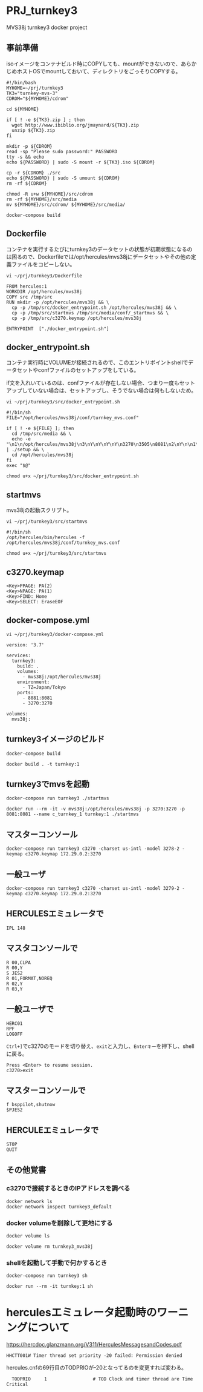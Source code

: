 # PRJ_turnkey3
MVS38j turnkey3 docker project

## 事前準備
isoイメージをコンテナビルド時にCOPYしても、mountができないので、あらかじめホストOSでmountしておいて、ディレクトリをごっそりCOPYする。
```
#!/bin/bash
MYHOME=~/prj/turnkey3
TK3="turnkey-mvs-3"
CDROM="${MYHOME}/cdrom"

cd ${MYHOME}

if [ ! -e ${TK3}.zip ] ; then
  wget http://www.ibiblio.org/jmaynard/${TK3}.zip
  unzip ${TK3}.zip
fi

mkdir -p ${CDROM}
read -sp "Please sudo password:" PASSWORD
tty -s && echo
echo ${PASSWORD} | sudo -S mount -r ${TK3}.iso ${CDROM}

cp -r ${CDROM} ./src
echo ${PASSWORD} | sudo -S umount ${CDROM}
rm -rf ${CDROM}

chmod -R u+w ${MYHOME}/src/cdrom
rm -rf ${MYHOME}/src/media
mv ${MYHOME}/src/cdrom/ ${MYHOME}/src/media/

docker-compose build
```

## Dockerfile
コンテナを実行するたびにturnkey3のデータセットの状態が初期状態になるのは困るので、Dockerfileでは/opt/hercules/mvs38jにデータセットやその他の定義ファイルをコピーしない。
```
vi ~/prj/turnkey3/Dockerfile
```
```
FROM hercules:1
WORKDIR /opt/hercules/mvs38j
COPY src /tmp/src
RUN mkdir -p /opt/hercules/mvs38j && \
  cp -p /tmp/src/docker_entrypoint.sh /opt/hercules/mvs38j && \
  cp -p /tmp/src/startmvs /tmp/src/media/conf/_startmvs && \
  cp -p /tmp/src/c3270.keymap /opt/hercules/mvs38j

ENTRYPOINT  ["./docker_entrypoint.sh"]
```

## docker_entrypoint.sh
コンテナ実行時にVOLUMEが接続されるので、このエントリポイントshellでデータセットやconfファイルのセットアップをしている。

if文を入れいているのは、confファイルが存在しない場合、つまり一度もセットアップしていない場合は、セットアップし、そうでない場合は何もしないため。
```
vi ~/prj/turnkey3/src/docker_entrypoint.sh
```
```
#!/bin/sh
FILE="/opt/hercules/mvs38j/conf/turnkey_mvs.conf"

if [ ! -e ${FILE} ]; then
  cd /tmp/src/media && \
  echo -e "\n1\n/opt/hercules/mvs38j\n3\nY\nY\nY\nY\n3270\n3505\n8081\n2\nY\n\n1\n1\n32\nY\n\nSECRET\n\n\n" | ./setup && \
  cd /opt/hercules/mvs38j
fi
exec "$@"
```
```
chmod u+x ~/prj/turnkey3/src/docker_entrypoint.sh
```

## startmvs
mvs38jの起動スクリプト。
```
vi ~/prj/turnkey3/src/startmvs
```
```
#!/bin/sh
/opt/hercules/bin/hercules -f /opt/hercules/mvs38j/conf/turnkey_mvs.conf
```
```
chmod u+x ~/prj/turnkey3/src/startmvs
```

## c3270.keymap

```~/prj/turnkey3/src/c3270.keymap
<Key>PPAGE: PA(2)
<Key>NPAGE: PA(1)
<Key>FIND: Home
<Key>SELECT: EraseEOF
```

## docker-compose.yml
```
vi ~/prj/turnkey3/docker-compose.yml
```
```
version: '3.7'

services:
  turnkey3:
    build: .
    volumes:
      - mvs38j:/opt/hercules/mvs38j
    environment:
      - TZ=Japan/Tokyo
    ports:
      - 8081:8081
      - 3270:3270

volumes:
  mvs38j:
```

## turnkey3イメージのビルド
```
docker-compose build
```
```
docker build . -t turnkey:1
```

## turnkey3でmvsを起動
```
docker-compose run turnkey3 ./startmvs
```
```
docker run --rm -it -v mvs38j:/opt/hercules/mvs38j -p 3270:3270 -p 8081:8081 --name c_turnkey_1 turnkey:1 ./startmvs
```

## マスターコンソール
```
docker-compose run turnkey3 c3270 -charset us-intl -model 3278-2 -keymap c3270.keymap 172.29.0.2:3270
```
## 一般ユーザ

```
docker-compose run turnkey3 c3270 -charset us-intl -model 3279-2 -keymap c3270.keymap 172.29.0.2:3270
```

## HERCULESエミュレータで
```
IPL 148
```

## マスタコンソールで
```
R 00,CLPA
R 00,Y
S JES2
R 01,FORMAT,NOREQ
R 02,Y
R 03,Y
```

## 一般ユーザで
```
HERC01
RPF
LOGOFF
```
``Ctrl+]``でc3270のモードを切り替え、``exit``と入力し、``Enterキー``を押下し、shellに戻る。
```
Press <Enter> to resume session.
c3270>exit
```


## マスターコンソールで
```
f bsppilot,shutnow
$PJES2
```
## HERCULEエミュレータで
```
STOP
QUIT
```

## その他覚書
### c3270で接続するときのIPアドレスを調べる 
```
docker network ls
docker network inspect turnkey3_default
```

### docker volumeを削除して更地にする
```
docker volume ls
```
```
docker volume rm turnkey3_mvs38j
```

### shellを起動して手動で何かするとき
```
docker-compose run turnkey3 sh
```
```
docker run --rm -it turnkey:1 sh
```

# herculesエミュレータ起動時のワーニングについて
https://hercdoc.glanzmann.org/V311/HerculesMessagesandCodes.pdf
```
HHCTT001W Timer thread set priority -20 failed: Permission denied
```
hercules.cnfの69行目のTODPRIOが-20となってるのを変更すれば変わる。
```
  TODPRIO     1                 # TOD Clock and timer thread are Time Critical
```

